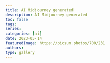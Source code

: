```yaml
---
title: AI Midjourney generated
description: AI Midjourney generated
toc: false
tags:
series:
categories: [ai]
date: 2023-05-14
featuredImage: https://picsum.photos/700/231
authors:
type: gallery
---
```

